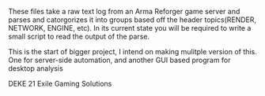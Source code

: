 These files take a raw text log from an Arma Reforger game server and parses and catorgorizes
it into groups based off the header topics(RENDER, NETWORK, ENGINE, etc).
In its current state you will be required to write a small script to read the output
of the parse.



This is the start of bigger project, I intend on making mulitple version of this.
One for server-side automation, and another GUI based program for desktop analysis 

DEKE 21
Exile Gaming Solutions
